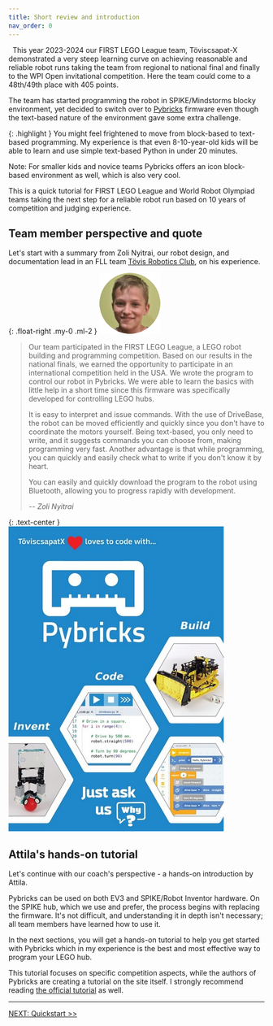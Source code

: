 ```yaml
---
title: Short review and introduction
nav_order: 0
---
```

 
This year 2023-2024 our FIRST LEGO League team, Töviscsapat-X demonstrated a very steep learning curve on achieving reasonable and reliable robot runs taking the team from regional to national final and finally to the WPI Open invitational competition. Here the team could come to a 48th/49th place with 405 points.

The team has started programming the robot in SPIKE/Mindstorms blocky environment, yet decided to switch over to [Pybricks](https://pybricks.com) firmware even though the text-based nature of the environment gave some extra challenge.

{: .highlight }
You might feel frightened to move from block-based to text-based programming. My experience is that even 8-10-year-old kids will be able to learn and use simple text-based Python in under 20 minutes.

Note: For smaller kids and novice teams Pybricks offers an icon block-based environment as well, which is also very cool. 

This is a quick tutorial for FIRST LEGO League and World Robot Olympiad teams taking the next step for a reliable robot run based on 10 years of competition and judging experience.


## Team member perspective and quote
Let's start with a summary from Zoli Nyitrai, our robot design, and documentation lead in an FLL team [Tövis Robotics Club](https://toviscsapat.hu), on his experience.

{: .float-right .my-0 .ml-2 }
![image Zoli](img/pybricksz.png)

> Our team participated in the FIRST LEGO League, a LEGO robot building and programming competition. Based on our results in the national finals, we earned the opportunity to participate in an international competition held in the USA. We wrote the program to control our robot in Pybricks. We were able to learn the basics with little help in a short time since this firmware was specifically developed for controlling LEGO hubs.
> 
> It is easy to interpret and issue commands. With the use of DriveBase, the robot can be moved efficiently and quickly since you don't have to coordinate the motors yourself. Being text-based, you only need to write, and it suggests commands you can choose from, making programming very fast. Another advantage is that while programming, you can quickly and easily check what to write if you don't know it by heart.
> 
> You can easily and quickly download the program to the robot using Bluetooth, allowing you to progress rapidly with development.
> 
> <cite>-- Zoli Nyitrai</cite>

{: .text-center }
![image Poster](img/pybricksposter.jpg)

## Attila's hands-on tutorial

Let's continue with our coach's perspective - a hands-on introduction by Attila.

Pybricks can be used on both EV3 and SPIKE/Robot Inventor hardware. On the SPIKE hub, which we use and prefer, the process begins with replacing the firmware. It's not difficult, and understanding it in depth isn't necessary; all team members have learned how to use it.

In the next sections, you will get a hands-on tutorial to help you get started with Pybricks which in my experience is the best and most effective way to program your LEGO hub.

This tutorial focuses on specific competition aspects, while the authors of Pybricks are creating a tutorial on the site itself. I strongly recommend reading [the official tutorial](https://pybricks.com/learn) as well.

---
[NEXT: Quickstart >>](1_quickstart.md)